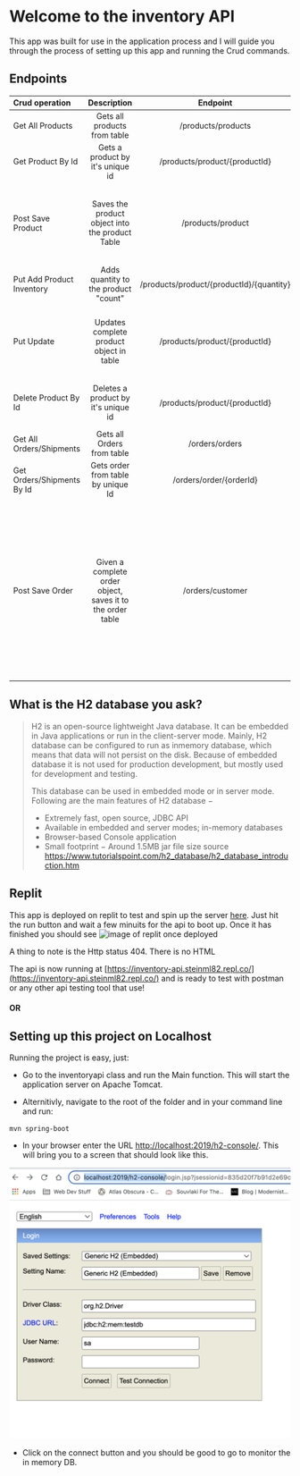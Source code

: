 # Welcome to the inventory API
This app was built for use in the application process and I will guide you through the process of setting up this app and running the Crud commands.  

## Endpoints
| Crud operation     | Description |  Endpoint   | Notes |
| :---        |    :----:   |   :----:   |          ---: |
| Get All Products      | Gets all products from table      |  /products/products | N/A |
| Get Product By Id   | Gets a product by it's unique id       |  /products/product/{productId} |  replace productId with unique id |
| Post Save Product     | Saves the product object into the product Table     |  /products/product | Request Body <pre>{<br>  "productname": "TEST TEST TEST TEST",<br>  "discription": "TEST TEST TEST TEST"<br>}</pre> |
| Put Add Product Inventory   | Adds quantity to the product "count" |  /products/product/{productId}/{quantity} |  Replace productId with unique id, quantity with number to add to inventory |
| Put Update   | Updates complete product object in table  |  /products/product/{productId}   |  Replace productId with unique id, Request Body <pre>{<br>  "productname": "TEST TEST TEST TEST",<br>  "discription": "TEST TEST TEST TEST"<br>}</pre> |
| Delete Product By Id   | Deletes a product by it's unique id       |  /products/product/{productId} |  Replace productId with unique id Note: As of May 16/ 2022 This endpoint may throw an error if you attempt to delete a product that is in an order. ResourceConflictException has been written but not implemented. |
| Get All Orders/Shipments     | Gets all Orders from table      |  /orders/orders | N/A |
| Get Orders/Shipments By Id   | Gets order from table by unique Id      |  /orders/order/{orderId} | Replace orderId with unique id in Order table |
| Post Save Order     | Given a complete order object, saves it to the order table     |  /orders/customer | Request Body <pre>{<br>    "customerid": 42,<br>    "comments": "Hello, World2",<br>    "items": [<br>        {<br>            "productid": 1,<br>            "quantity": 10<br>        },<br>        {<br>            "productid": 2,<br>            "quantity": 40<br>        }<br>    ]<br>} </pre> |



## What is the H2 database you ask?  

 > H2 is an open-source lightweight Java database. It can be embedded in Java applications or run in the client-server mode. Mainly, H2 database can be configured to run as inmemory database, which means that data will not persist on the disk. Because of embedded database it is not used for production development, but mostly used for development and testing.
> 
>This database can be used in embedded mode or in server mode. Following are the main features of H2 database −
>
> - Extremely fast, open source, JDBC API
> - Available in embedded and server modes; in-memory databases
> - Browser-based Console application
> - Small footprint − Around 1.5MB jar file size
> source <https://www.tutorialspoint.com/h2_database/h2_database_introduction.htm>

## Replit 
This app is deployed on replit to test and spin up the server [here](https://replit.com/@Steinml82/inventory-api#src/main/resources/application.properties).
Just hit the run button and wait a few minuits for the api to boot up.  Once it has finished you should see ![image of replit once deployed]() 

A thing to note is the Http status 404. There is no HTML 

The api is now running at [https://inventory-api.steinml82.repl.co/](https://inventory-api.steinml82.repl.co/) and is ready to test with postman or any other api testing tool that use!

#### OR

## Setting up this project on Localhost
Running the project is easy, just:

- Go to the inventoryapi class and run the Main function.
This will start the application server on Apache Tomcat.

- Alternitivly, navigate to the root of the folder and in your command line and  run: 
 ```
 mvn spring-boot
 ```

- In your browser enter the URL <http://localhost:2019/h2-console/>. This will bring you to a screen that should look like this.  

![look like this](H2-database%20PM.png)

- Click on the connect button and you should be good to go to monitor the in memory DB.

